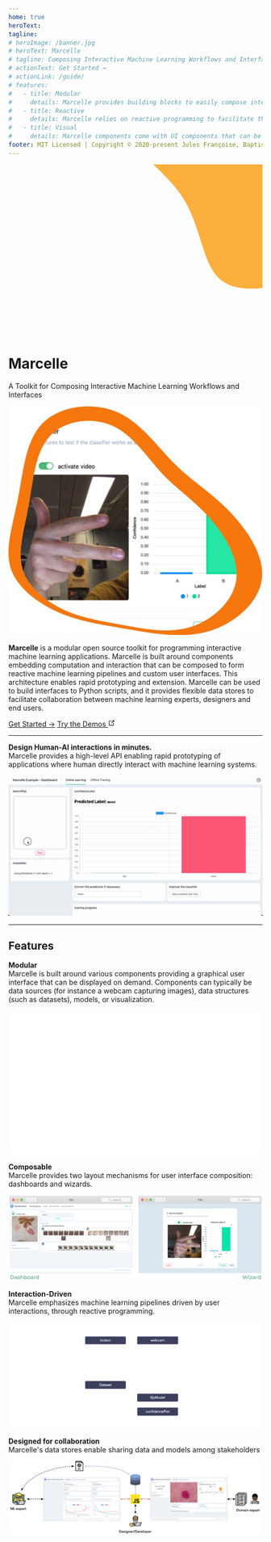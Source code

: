 ```yaml
---
home: true
heroText:
tagline:
# heroImage: /banner.jpg
# heroText: Marcelle
# tagline: Composing Interactive Machine Learning Workflows and Interfaces
# actionText: Get Started →
# actionLink: /guide/
# features:
#   - title: Modular
#     details: Marcelle provides building blocks to easily compose interactive machine learning applications.
#   - title: Reactive
#     details: Marcelle relies on reactive programming to facilitate the design of event-driven ML applications and provide users with instant feedback.
#   - title: Visual
#     details: Marcelle components come with UI components that can be arranged in a graphical interface according to the requirements of the task.
footer: MIT Licensed | Copyright © 2020-present Jules Françoise, Baptiste Caramiaux
---
```


<div class="blob">
<svg id="visual" viewBox="0 0 900 600" width="900" height="600" xmlns="http://www.w3.org/2000/svg" xmlns:xlink="http://www.w3.org/1999/xlink" version="1.1"><g transform="translate(872.524067255215 -24.3207671090629)"><path d="M349.7 -387.1C442.3 -339.1 498.8 -218.5 516.8 -94.4C534.8 29.7 514.2 157.4 449 248.7C383.7 340 273.8 395.1 161.1 431.1C48.5 467 -66.9 483.9 -126.7 427.7C-186.5 371.4 -190.7 242 -255 141.8C-319.3 41.6 -443.8 -29.3 -464.8 -111.8C-485.7 -194.2 -403.2 -288.2 -308.5 -335.9C-213.8 -383.5 -106.9 -384.8 10.8 -397.6C128.6 -410.5 257.1 -435.1 349.7 -387.1" fill="#FCAF3C"></path></g></svg>
</div>

<h1 class="title">Marcelle</h1>
<div class="subtitle">A Toolkit for Composing Interactive Machine Learning Workflows and Interfaces</div>

<div class="row intro">

![Intro blob](./images/intro-blob.jpg)

<!-- <svg id="visual" viewBox="0 0 300 300" width="300" height="300" xmlns="http://www.w3.org/2000/svg" xmlns:xlink="http://www.w3.org/1999/xlink" version="1.1"><g transform="translate(137.1465233658941 164.78352067797127)"><path d="M56.1 -84C75.4 -63.1 95.7 -50.4 116.3 -28.1C136.8 -5.8 157.6 26.1 154.5 54.7C151.4 83.4 124.5 108.8 94.8 118.2C65 127.5 32.5 120.8 3.8 115.5C-24.9 110.2 -49.8 106.5 -73.5 95.2C-97.3 83.9 -120 65.2 -126.7 41.8C-133.5 18.4 -124.3 -9.5 -118.4 -41.9C-112.6 -74.3 -110.1 -111.2 -90.9 -132.1C-71.7 -153 -35.9 -158 -8.7 -146C18.4 -134 36.7 -104.9 56.1 -84" fill="#F7770F"></path></g></svg> -->

**Marcelle** is a modular open source toolkit for programming interactive machine learning applications. Marcelle is built around components embedding computation and interaction that can be composed to form reactive machine learning pipelines and custom user interfaces. This architecture enables rapid prototyping and extension. Marcelle can be used to build interfaces to Python scripts, and it provides flexible data stores to facilitate collaboration between machine learning experts, designers and end users.

</div>

<div class="hero">
  <p class="action">
    <a href="/guide/" class="action-button primary">Get Started →</a>
    <a href="https://demos.marcelle.dev/" class="demos">Try the Demos <svg xmlns="http://www.w3.org/2000/svg" aria-hidden="true" focusable="false" x="0px" y="0px" viewBox="0 0 100 100" width="15" height="15" class="icon outbound"><path fill="currentColor" d="M18.8,85.1h56l0,0c2.2,0,4-1.8,4-4v-32h-8v28h-48v-48h28v-8h-32l0,0c-2.2,0-4,1.8-4,4v56C14.8,83.3,16.6,85.1,18.8,85.1z"></path> <polygon fill="currentColor" points="45.7,48.7 51.3,54.3 77.2,28.5 77.2,37.2 85.2,37.2 85.2,14.9 62.8,14.9 62.8,22.9 71.5,22.9"></polygon></svg></a>
  </p>
</div>

---

<div class="teaser">
<span class="teaser-title">
<strong>Design Human-AI interactions in minutes.</strong><br>
Marcelle provides a high-level API enabling rapid prototyping of applications where human directly interact with machine learning systems.
</span>
<!-- <span class="teaser-desc"></span> -->

![GIF Webcam recognition](./images/sketch-gif.gif)

</div>

---

<h2 class="centered">Features</h2>

<div class="teaser">
<span class="teaser-title">
<strong>Modular</strong><br>
Marcelle is built around various components providing a graphical user interface that can be displayed on demand.
Components can typically be data sources (for instance a webcam capturing images), data structures (such as datasets), models, or visualization.
</span>

![Component-based architecture Animation](./guide/images/principle-01.gif)

</div>

<div class="teaser reversed top">
<span class="teaser-title">
<strong>Composable</strong><br>
Marcelle provides two layout mechanisms for user interface composition: dashboards and wizards.
</span>

![Composable Interfaces Animation](./guide/images/principle-02.png)

</div>

<div class="teaser top">
<span class="teaser-title">
<strong>Interaction-Driven</strong><br>
Marcelle emphasizes machine learning pipelines driven by user interactions, through reactive programming.
</span>

![Interaction-driven pipelines Animation](./guide/images/principle-03.gif)

</div>

<div class="teaser reversed top">
<span class="teaser-title">
<strong>Designed for collaboration</strong><br>
Marcelle's data stores enable sharing data and models among stakeholders
</span>

![Collaboration](./images/teaser-pres.jpg)

</div>
